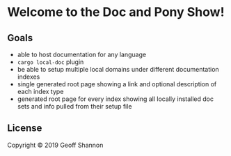 # Welcome to the Doc and Pony Show!

## Goals

 - able to host documentation for any language
 - `cargo local-doc` plugin
 - be able to setup multiple local domains under different
   documentation indexes
 - single generated root page showing a link and optional description
   of each index type
 - generated root page for every index showing all locally installed
   doc sets and info pulled from their setup file

## License

Copyright © 2019 Geoff Shannon
